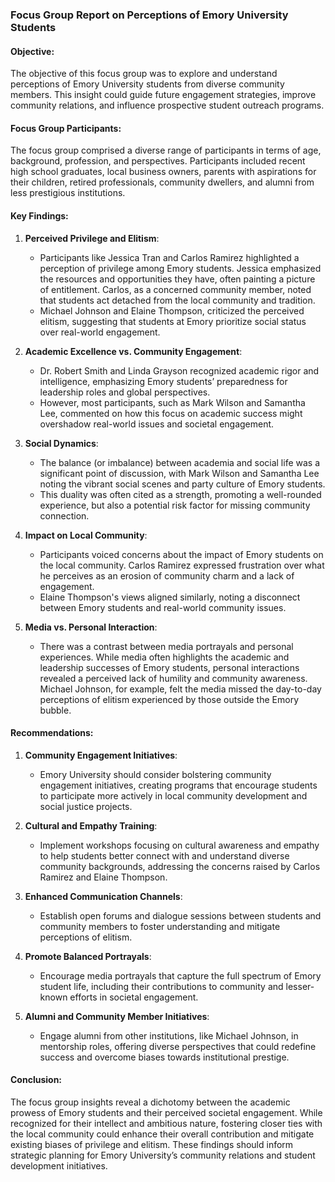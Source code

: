 ### Focus Group Report on Perceptions of Emory University Students

#### Objective:
The objective of this focus group was to explore and understand perceptions of Emory University students from diverse community members. This insight could guide future engagement strategies, improve community relations, and influence prospective student outreach programs.

#### Focus Group Participants:
The focus group comprised a diverse range of participants in terms of age, background, profession, and perspectives. Participants included recent high school graduates, local business owners, parents with aspirations for their children, retired professionals, community dwellers, and alumni from less prestigious institutions.

#### Key Findings:
1. **Perceived Privilege and Elitism**:
   - Participants like Jessica Tran and Carlos Ramirez highlighted a perception of privilege among Emory students. Jessica emphasized the resources and opportunities they have, often painting a picture of entitlement. Carlos, as a concerned community member, noted that students act detached from the local community and tradition.
   - Michael Johnson and Elaine Thompson, criticized the perceived elitism, suggesting that students at Emory prioritize social status over real-world engagement.

2. **Academic Excellence vs. Community Engagement**:
   - Dr. Robert Smith and Linda Grayson recognized academic rigor and intelligence, emphasizing Emory students’ preparedness for leadership roles and global perspectives. 
   - However, most participants, such as Mark Wilson and Samantha Lee, commented on how this focus on academic success might overshadow real-world issues and societal engagement. 

3. **Social Dynamics**:
   - The balance (or imbalance) between academia and social life was a significant point of discussion, with Mark Wilson and Samantha Lee noting the vibrant social scenes and party culture of Emory students.
   - This duality was often cited as a strength, promoting a well-rounded experience, but also a potential risk factor for missing community connection.

4. **Impact on Local Community**:
   - Participants voiced concerns about the impact of Emory students on the local community. Carlos Ramirez expressed frustration over what he perceives as an erosion of community charm and a lack of engagement.
   - Elaine Thompson's views aligned similarly, noting a disconnect between Emory students and real-world community issues.

5. **Media vs. Personal Interaction**:
   - There was a contrast between media portrayals and personal experiences. While media often highlights the academic and leadership successes of Emory students, personal interactions revealed a perceived lack of humility and community awareness. Michael Johnson, for example, felt the media missed the day-to-day perceptions of elitism experienced by those outside the Emory bubble.

#### Recommendations:
1. **Community Engagement Initiatives**:
   - Emory University should consider bolstering community engagement initiatives, creating programs that encourage students to participate more actively in local community development and social justice projects.

2. **Cultural and Empathy Training**:
   - Implement workshops focusing on cultural awareness and empathy to help students better connect with and understand diverse community backgrounds, addressing the concerns raised by Carlos Ramirez and Elaine Thompson.

3. **Enhanced Communication Channels**:
   - Establish open forums and dialogue sessions between students and community members to foster understanding and mitigate perceptions of elitism.

4. **Promote Balanced Portrayals**:
   - Encourage media portrayals that capture the full spectrum of Emory student life, including their contributions to community and lesser-known efforts in societal engagement.

5. **Alumni and Community Member Initiatives**:
   - Engage alumni from other institutions, like Michael Johnson, in mentorship roles, offering diverse perspectives that could redefine success and overcome biases towards institutional prestige.

#### Conclusion:
The focus group insights reveal a dichotomy between the academic prowess of Emory students and their perceived societal engagement. While recognized for their intellect and ambitious nature, fostering closer ties with the local community could enhance their overall contribution and mitigate existing biases of privilege and elitism. These findings should inform strategic planning for Emory University’s community relations and student development initiatives.
